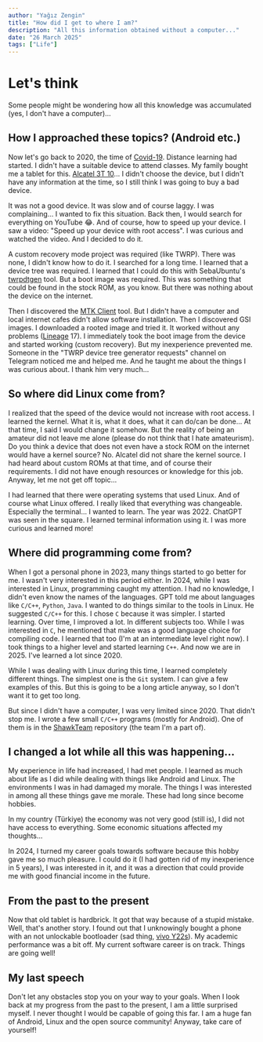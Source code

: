 ```yaml
---
author: "Yağız Zengin"
title: "How did I get to where I am?"
description: "All this information obtained without a computer..."
date: "26 March 2025"
tags: ["Life"]
---
```


# Let's think
Some people might be wondering how all this knowledge was accumulated (yes, I don't have a computer)...

## How I approached these topics? (Android etc.)
Now let's go back to 2020, the time of [Covid-19](https://wikipedia.org/wiki/COVID-19). Distance learning had started. I didn't have a suitable device to attend classes. My family bought me a tablet for this. [Alcatel 3T 10](https://m.gsmarena.com/alcatel_3t_10-9601.php)... I didn't choose the device, but I didn't have any information at the time, so I still think I was going to buy a bad device.

It was not a good device. It was slow and of course laggy. I was complaining... I wanted to fix this situation. Back then, I would search for everything on YouTube 😂. And of course, how to speed up your device. I saw a video: "Speed up your device with root access". I was curious and watched the video. And I decided to do it.

A custom recovery mode project was required (like TWRP). There was none, I didn't know how to do it. I searched for a long time. I learned that a device tree was required. I learned that I could do this with SebaUbuntu's [twrpdtgen](https://github.com/twrpdtgen) tool. But a boot image was required. This was something that could be found in the stock ROM, as you know. But there was nothing about the device on the internet.

Then I discovered the [MTK Client](https://github.com/bkerler/mtkclient) tool. But I didn't have a computer and local internet cafes didn't allow software installation. Then I discovered GSI images. I downloaded a rooted image and tried it. It worked without any problems ([Lineage](https://lineageos.org) 17). I immediately took the boot image from the device and started working (custom recovery). But my inexperience prevented me. Someone in the "TWRP device tree generator requests" channel on Telegram noticed me and helped me. And he taught me about the things I was curious about. I thank him very much...

## So where did Linux come from?
I realized that the speed of the device would not increase with root access. I learned the kernel. What it is, what it does, what it can do/can be done... At that time, I said I would change it somehow. But the reality of being an amateur did not leave me alone (please do not think that I hate amateurism). Do you think a device that does not even have a stock ROM on the internet would have a kernel source? No. Alcatel did not share the kernel source. I had heard about custom ROMs at that time, and of course their requirements. I did not have enough resources or knowledge for this job. Anyway, let me not get off topic...

I had learned that there were operating systems that used Linux. And of course what Linux offered. I really liked that everything was changeable. Especially the terminal... I wanted to learn. The year was 2022. ChatGPT was seen in the square. I learned terminal information using it. I was more curious and learned more!

## Where did programming come from?
When I got a personal phone in 2023, many things started to go better for me. I wasn't very interested in this period either. In 2024, while I was interested in Linux, programming caught my attention. I had no knowledge, I didn't even know the names of the languages. GPT told me about languages like `C/C++`, `Python`, `Java`. I wanted to do things similar to the tools in Linux. He suggested `C/C++` for this. I chose `C` because it was simpler. I started learning. Over time, I improved a lot. In different subjects too. While I was interested in `C`, he mentioned that make was a good language choice for compiling code. I learned that too (I'm at an intermediate level right now). I took things to a higher level and started learning `C++`. And now we are in 2025. I've learned a lot since 2020.

While I was dealing with Linux during this time, I learned completely different things. The simplest one is the `Git` system. I can give a few examples of this. But this is going to be a long article anyway, so I don't want it to get too long.

But since I didn't have a computer, I was very limited since 2020. That didn't stop me. I wrote a few small `C/C++` programs (mostly for Android). One of them is in the [ShawkTeam](https://github.com/ShawkTeam) repository (the team I'm a part of).

## I changed a lot while all this was happening...
My experience in life had increased, I had met people. I learned as much about life as I did while dealing with things like Android and Linux. The environments I was in had damaged my morale. The things I was interested in among all these things gave me morale. These had long since become hobbies.

In my country (Türkiye) the economy was not very good (still is), I did not have access to everything. Some economic situations affected my thoughts...

In 2024, I turned my career goals towards software because this hobby gave me so much pleasure. I could do it (I had gotten rid of my inexperience in 5 years), I was interested in it, and it was a direction that could provide me with good financial income in the future.

## From the past to the present
Now that old tablet is hardbrick. It got that way because of a stupid mistake. Well, that's another story. I found out that I unknowingly bought a phone with an not unlockable bootloader (sad thing, [vivo Y22s](https://www.vivo.com/eu/products/param/y22s)). My academic performance was a bit off. My current software career is on track. Things are going well!

## My last speech
Don't let any obstacles stop you on your way to your goals. When I look back at my progress from the past to the present, I am a little surprised myself. I never thought I would be capable of going this far. I am a huge fan of Android, Linux and the open source community! Anyway, take care of yourself!
